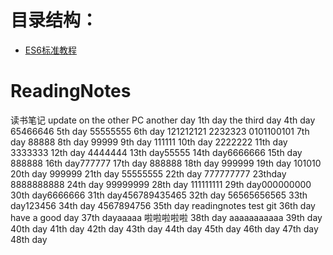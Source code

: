 
# 目录结构：
*   [ES6标准教程](https://sophieu.github.io/ReadingNotes/)
# ReadingNotes
读书笔记
update on the other PC
another day  1th day
the third day
4th day 65466646
5th day 55555555
6th day 121212121
2232323 0101100101
7th day 88888
8th day 99999
9th day 111111
10th day 2222222
11th day 3333333
12th day 4444444
13th day55555
14th day6666666
15th day 888888
16th day777777
17th day 888888
18th day 999999
19th day 101010
20th day 999999
21th day  55555555
22th day   777777777
23thday 8888888888
24th day 99999999
28th day 111111111
29th day000000000
30th day6666666
31th day456789435465
32th day  56565656565
33th day123456
34th day  4567894756
35th day readingnotes test git 
36th day  have a good day
37th dayaaaaa 啦啦啦啦啦
38th day aaaaaaaaaaa
39th day
40th day
41th day
42th day
43th day 44th day 45th day 46th day 47th day 48th day
